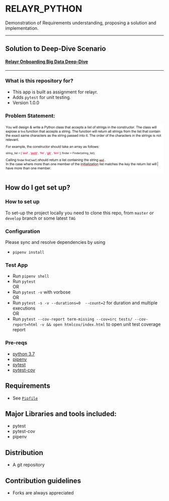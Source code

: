 # RELAYR_PYTHON #

Demonstration of Requirements understanding, proposing a solution and implementation. 

---
## Solution to Deep-Dive Scenario ##
#### [Relayr Onboarding Big Data Deep-Dive](DEEPDIVE.md) ####
---

### What is this repository for? ###

* This app is built as assignment for relayr. 
* Adds `pytest` for unit testing.
* Version 1.0.0

### Problem Statement:
![Problem](screens/p1.png)


## How do I get set up? ##

### How to set up ###
To set-up the project locally you need to clone this repo, from `master` or `develop` branch or some latest `TAG`

### Configuration ###

Please sync and resolve dependencies by using
- `pipenv install`


### Test App
- Run `pipenv shell`   
- Run `pytest`   
   OR
- Run `pytest -v` with vorbose   
   OR
- Run `pytest -s -v --durations=0  --count=2` for duration and multiple executions      
   OR
- Run `pytest --cov-report term-missing --cov=src tests/ --cov-report=html -v && open htmlcov/index.html` to open unit test coverage report

### Pre-reqs

- [python 3.7](https://www.python.org/downloads/release/python-376/)
- [pipenv](https://pipenv-fork.readthedocs.io/en/latest/)
- [pytest](https://docs.pytest.org/en/latest/)
- [pytest-cov](https://pypi.org/project/pytest-cov/)

## Requirements ##

- See [`Pipfile`](/Pipfile)


## Major Libraries and tools included: ##

- pytest
- pytest-cov
- pipenv


## Distribution ##
- A git repository

## Contribution guidelines ##

- Forks are always appreciated

